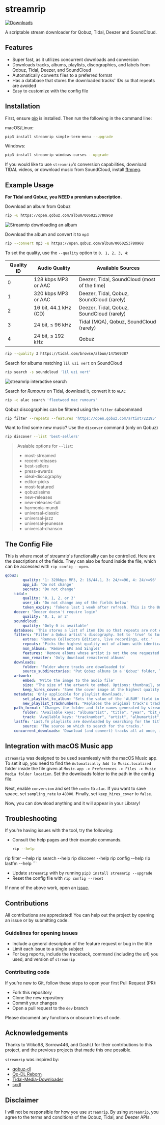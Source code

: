 # streamrip

[![Downloads](https://static.pepy.tech/personalized-badge/streamrip?period=total&units=international_system&left_color=black&right_color=green&left_text=Downloads)](https://pepy.tech/project/streamrip)

A scriptable stream downloader for Qobuz, Tidal, Deezer and SoundCloud.


## Features

- Super fast, as it utilizes concurrent downloads and conversion
- Downloads tracks, albums, playlists, discographies, and labels from Qobuz, Tidal, Deezer, and SoundCloud
- Automatically converts files to a preferred format
- Has a database that stores the downloaded tracks' IDs so that repeats are avoided
- Easy to customize with the config file

## Installation

First, ensure [pip](https://pip.pypa.io/en/stable/installing/) is installed. Then run the following in the command line:



macOS/Linux:

```bash
pip3 install streamrip simple-term-menu --upgrade
```

Windows:

```bash
pip3 install streamrip windows-curses --upgrade
```



If you would like to use `streamrip`'s conversion capabilities, download TIDAL videos, or download music from SoundCloud, install [ffmpeg](https://ffmpeg.org/download.html).

## Example Usage

**For Tidal and Qobuz, you NEED a premium subscription.**

Download an album from Qobuz

```bash
rip -u https://open.qobuz.com/album/0060253780968
```

![Streamrip downloading an album](https://github.com/nathom/streamrip/blob/main/demo/download_url.png?raw=true)

Download the album and convert it to `mp3`

```bash
rip --convert mp3 -u https://open.qobuz.com/album/0060253780968
```



To set the quality, use the `--quality` option to `0, 1, 2, 3, 4`:

| Quality ID | Audio Quality         | Available Sources                            |
| ---------- | --------------------- | -------------------------------------------- |
| 0          | 128 kbps MP3 or AAC   | Deezer, Tidal, SoundCloud (most of the time) |
| 1          | 320 kbps MP3 or AAC   | Deezer, Tidal, Qobuz, SoundCloud (rarely)    |
| 2          | 16 bit, 44.1 kHz (CD) | Deezer, Tidal, Qobuz, SoundCloud (rarely)    |
| 3          | 24 bit, ≤ 96 kHz      | Tidal (MQA), Qobuz, SoundCloud (rarely)      |
| 4          | 24 bit, ≤ 192 kHz     | Qobuz                                        |





```bash
rip --quality 3 https://tidal.com/browse/album/147569387
```

Search for albums matching `lil uzi vert` on SoundCloud

```bash
rip search -s soundcloud 'lil uzi vert'
```

![streamrip interactive search](https://github.com/nathom/streamrip/blob/main/demo/interactive_search.png?raw=true)

Search for *Rumours* on Tidal, download it, convert it to `ALAC`

```bash
rip -c alac search 'fleetwood mac rumours'
```

Qobuz discographies can be filtered using the `filter` subcommand

```bash
rip filter --repeats --features 'https://open.qobuz.com/artist/22195'
```



Want to find some new music? Use the `discover` command (only on Qobuz)

```bash
rip discover --list 'best-sellers'
```

> Avaiable options for `--list`:
>
> - most-streamed
> - recent-releases
> - best-sellers
> - press-awards
> - ideal-discography
> - editor-picks
> - most-featured
> - qobuzissims
> - new-releases
> - new-releases-full
> - harmonia-mundi
> - universal-classic
> - universal-jazz
> - universal-jeunesse
> - universal-chanson

## The Config File

This is where most of streamrip's functionality can be controlled. Here are
the descriptions of the fields. They can also be found inside the file, which
can be accessed with `rip config --open`.

```yaml
qobuz:
        quality: '1: 320kbps MP3, 2: 16/44.1, 3: 24/<=96, 4: 24/>=96'
        app_id: 'Do not change'
        secrets: 'Do not change'
    tidal:
        quality: '0, 1, 2, or 3'
        user_id: 'Do not change any of the fields below'
        token_expiry: 'Tokens last 1 week after refresh. This is the Unix timestamp of the expiration time.'
    deezer: "Deezer doesn't require login"
        quality: '0, 1, or 2'
    soundcloud:
        quality: 'Only 0 is available'
    database: 'This stores a list of item IDs so that repeats are not downloaded.'
    filters: "Filter a Qobuz artist's discography. Set to 'true' to turn on a filter."
        extras: 'Remove Collectors Editions, live recordings, etc.'
        repeats: 'Picks the highest quality out of albums with identical titles.'
        non_albums: 'Remove EPs and Singles'
        features: 'Remove albums whose artist is not the one requested'
        non_remaster: 'Only download remastered albums'
    downloads:
        folder: 'Folder where tracks are downloaded to'
        source_subdirectories: "Put Qobuz albums in a 'Qobuz' folder, Tidal albums in 'Tidal' etc."
    artwork:
        embed: 'Write the image to the audio file'
        size: "The size of the artwork to embed. Options: thumbnail, small, large, original. 'original' images can be up to 30MB, and may fail embedding. Using 'large' is recommended."
        keep_hires_cover: 'Save the cover image at the highest quality as a seperate jpg file'
    metadata: 'Only applicable for playlist downloads.'
        set_playlist_to_album: "Sets the value of the 'ALBUM' field in the metadata to the playlist's name. This is useful if your music library software organizes tracks based on album name."
        new_playlist_tracknumbers: "Replaces the original track's tracknumber with it's position in the playlist"
    path_format: 'Changes the folder and file names generated by streamrip.'
        folder: 'Available keys: "albumartist", "title", "year", "bit_depth", "sampling_rate", and "container"'
        track: 'Available keys: "tracknumber", "artist", "albumartist", "composer", and "title"'
    lastfm: 'Last.fm playlists are downloaded by searching for the titles of the tracks'
        source: 'The source on which to search for the tracks.'
    concurrent_downloads: 'Download (and convert) tracks all at once, instead of sequentially. If you are converting the tracks, and/or have fast internet, this will substantially improve processing speed.'
```

## Integration with macOS Music app

`streamrip` was designed to be used seamlessly with the macOS Music app. To set it up, you need to find the `Automatically Add to Music.localized` folder inside the file given at `Music.app -> Preferences -> Files -> Music Media folder location`. Set the downloads folder to the path in the config file. 

Next, enable `conversion` and set the `codec` to `alac`. If you want to save space, set `sampling_rate` to `48000`. Finally, set `keep_hires_cover` to `false`.

Now, you can download anything and it will appear in your Library!



## Troubleshooting

If you're having issues with the tool, try the following:

- Consult the help pages and their example commands.
    ```bash
    rip --help
rip filter --help
    rip search --help
rip discover --help
    rip config --help
rip lastfm --help
    ```
- Update `streamrip` with by running `pip3 install streamrip --upgrade`
- Reset the config file with `rip config --reset`

If none of the above work, open an [issue](#guidelines-for-opening-issues).


## Contributions

All contributions are appreciated! You can help out the project by opening an issue
or by submitting code.

### Guidelines for opening issues

- Include a general description of the feature request or bug in the title
- Limit each Issue to a single subject
- For bug reports, include the traceback, command (including the url) you used,
and version of `streamrip`

### Contributing code

If you're new to Git, follow these steps to open your first Pull Request (PR):

- Fork this repository
- Clone the new repository
- Commit your changes
- Open a pull request to the `dev` branch

Please document any functions or obscure lines of code.


## Acknowledgements

Thanks to Vitiko98, Sorrow446, and DashLt for their contributions to this project, and the previous projects that made this one possible.



`streamrip` was inspired by:

- [qobuz-dl](https://github.com/vitiko98/qobuz-dl)
- [Qo-DL Reborn](https://github.com/badumbass/Qo-DL-Reborn)
- [Tidal-Media-Downloader](https://github.com/yaronzz/Tidal-Media-Downloader)
- [scdl](https://github.com/flyingrub/scdl)



## Disclaimer


I will not be responsible for how you use `streamrip`. By using `streamrip`, you agree to the terms and conditions of the Qobuz, Tidal, and Deezer APIs.
